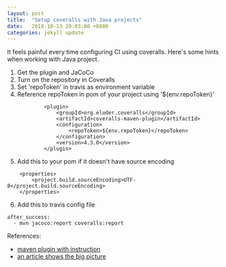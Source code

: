 ```yaml
---
layout: post
title:  "Setup coveralls with Java projects"
date:   2018-10-13 20:03:00 +0800
categories: jekyll update
---
```


It feels painful every time configuring CI using coveralls. Here's some hints when working with Java project.

1. Get the plugin and JaCoCo
2. Turn on the repository in Coveralls
3. Set 'repoToken' in travis as environment variable
4. Reference repoToken in pom of your project using '${env.repoToken}'
```
            <plugin>
                <groupId>org.eluder.coveralls</groupId>
                <artifactId>coveralls-maven-plugin</artifactId>
                <configuration>
                    <repoToken>${env.repoToken}</repoToken>
                </configuration>
                <version>4.3.0</version>
            </plugin>
```

5. Add this to your pom if it doesn't have source encoding

```
    <properties>
        <project.build.sourceEncoding>UTF-8</project.build.sourceEncoding>
    </properties>
```
6. Add this to travis config file
```
after_success:
  - mvn jacoco:report coveralls:report
```


References:
* [maven plugin with instruction](https://github.com/trautonen/coveralls-maven-plugin)
* [an article shows the big picture](https://medium.com/@swhp/save-your-time-and-life-with-continuous-integration-bf755988ca13)

[jekyll-docs]: http://jekyllrb.com/docs/home
[jekyll-gh]:   https://github.com/jekyll/jekyll
[jekyll-talk]: https://talk.jekyllrb.com/
